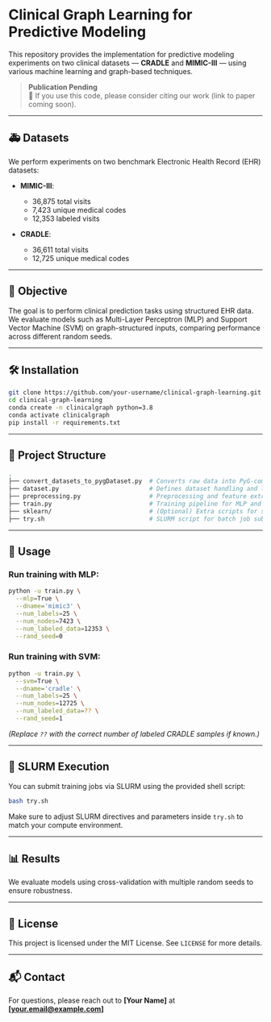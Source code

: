 # Clinical Graph Learning for Predictive Modeling

This repository provides the implementation for predictive modeling experiments on two clinical datasets — **CRADLE** and **MIMIC-III** — using various machine learning and graph-based techniques.

> **Publication Pending**  
> 📄 If you use this code, please consider citing our work (link to paper coming soon).

---

## 🚑 Datasets

We perform experiments on two benchmark Electronic Health Record (EHR) datasets:

- **MIMIC-III**:  
  - 36,875 total visits  
  - 7,423 unique medical codes  
  - 12,353 labeled visits

- **CRADLE**:  
  - 36,611 total visits  
  - 12,725 unique medical codes  

---

## 🧠 Objective

The goal is to perform clinical prediction tasks using structured EHR data. We evaluate models such as Multi-Layer Perceptron (MLP) and Support Vector Machine (SVM) on graph-structured inputs, comparing performance across different random seeds.

---

## 🛠️ Installation

```bash
git clone https://github.com/your-username/clinical-graph-learning.git
cd clinical-graph-learning
conda create -n clinicalgraph python=3.8
conda activate clinicalgraph
pip install -r requirements.txt
```

---

## 📂 Project Structure

```bash
.
├── convert_datasets_to_pygDataset.py  # Converts raw data into PyG-compatible format
├── dataset.py                         # Defines dataset handling and loading
├── preprocessing.py                   # Preprocessing and feature extraction
├── train.py                           # Training pipeline for MLP and SVM models
├── sklearn/                           # (Optional) Extra scripts for sklearn-based baselines
├── try.sh                             # SLURM script for batch job submission
```

---

## 🚀 Usage

### Run training with MLP:
```bash
python -u train.py \
  --mlp=True \
  --dname='mimic3' \
  --num_labels=25 \
  --num_nodes=7423 \
  --num_labeled_data=12353 \
  --rand_seed=0
```

### Run training with SVM:
```bash
python -u train.py \
  --svm=True \
  --dname='cradle' \
  --num_labels=25 \
  --num_nodes=12725 \
  --num_labeled_data=?? \
  --rand_seed=1
```

*(Replace `??` with the correct number of labeled CRADLE samples if known.)*

---

## 🧪 SLURM Execution

You can submit training jobs via SLURM using the provided shell script:

```bash
bash try.sh
```

Make sure to adjust SLURM directives and parameters inside `try.sh` to match your compute environment.

---

## 📊 Results

We evaluate models using cross-validation with multiple random seeds to ensure robustness.

---

## 📎 License

This project is licensed under the MIT License. See `LICENSE` for more details.

---

## 📬 Contact

For questions, please reach out to **[Your Name]** at **[your.email@example.com]**
